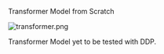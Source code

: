 Transformer Model from Scratch

![transformer.png](attachment:transformer.png)

Transformer Model yet to be tested with DDP.
